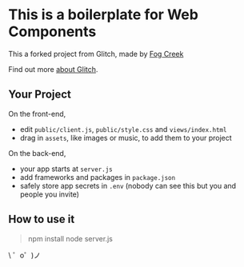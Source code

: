 This is a boilerplate for Web Components
========================================

This a forked project from Glitch, made by [Fog Creek](https://fogcreek.com/)

Find out more [about Glitch](https://glitch.com/about).

Your Project
------------

On the front-end,
- edit `public/client.js`, `public/style.css` and `views/index.html`
- drag in `assets`, like images or music, to add them to your project

On the back-end,
- your app starts at `server.js`
- add frameworks and packages in `package.json`
- safely store app secrets in `.env` (nobody can see this but you and people you invite)

How to use it
------------

> npm install
> node server.js


\ ゜o゜)ノ
